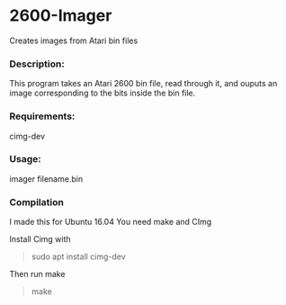 # 2600-Imager
Creates images from Atari bin files

### Description:

This program takes an Atari 2600 bin file, read through it, and ouputs
an image corresponding to the bits inside the bin file.

### Requirements:

cimg-dev

### Usage:

imager filename.bin

### Compilation

I made this for Ubuntu 16.04
You need make and CImg

Install Cimg with

> sudo apt install cimg-dev
  
Then run make

> make
